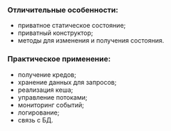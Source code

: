 ### Отличительные особенности:

- приватное статическое состояние;
- приватный конструктор;
- методы для изменения и получения состояния.

### Практическое применение:

- получение кредов;
- хранение данных для запросов;
- реализация кеша;
- управление потоками;
- мониторинг событий;
- логирование;
- связь с БД.
